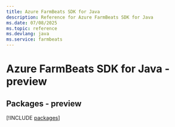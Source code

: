 ```yaml
---
title: Azure FarmBeats SDK for Java
description: Reference for Azure FarmBeats SDK for Java
ms.date: 07/08/2025
ms.topic: reference
ms.devlang: java
ms.service: farmbeats
---
```

# Azure FarmBeats SDK for Java - preview
## Packages - preview
[!INCLUDE [packages](farmbeats-index.md)]